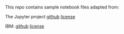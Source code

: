 This repo contains sample notebook files adapted from:

The Jupyter project
[github](https://github.com/jupyter/notebook/tree/main/docs/source/examples/Notebook)
[license](https://github.com/jupyter/notebook/blob/main/LICENSE)

IBM:
[github](https://github.com/ibm-et/jupyter-samples)
[license](https://github.com/ibm-et/jupyter-samples/blob/master/LICENSE)
